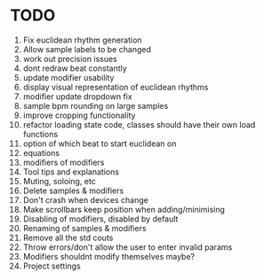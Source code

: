 #  TODO

1) Fix euclidean rhythm generation
2) Allow sample labels to be changed
3) work out precision issues 
4) dont redraw beat constantly 
5) update modifier usability
6) display visual representation of euclidean rhythms 
7) modifier update dropdown fix
8) sample bpm rounding on large samples
9) improve cropping functionality
10) refactor loading state code, classes should have their own load functions
11) option of which beat to start euclidean on
12) equations
13) modifiers of modifiers 
14) Tool tips and explanations 
15) Muting, soloing, etc
16) Delete samples & modifiers
17) Don't crash when devices change
18) Make scrollbars keep position when adding/minimising 
19) Disabling of modifiers, disabled by default
20) Renaming of samples & modifiers
21) Remove all the std couts
22) Throw errors/don't allow the user to enter invalid params
23) Modifiers shouldnt modify themselves maybe?
24) Project settings
